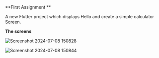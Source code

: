 **First Assignment **

A new Flutter project which displays Hello and create a simple calculator Screen.


**The screens**

![Screenshot 2024-07-08 150828](https://github.com/Guilain3/Hello-SimpleCalculator-24846-Ndahiro-Guilaine/assets/153222631/af522d39-5093-4bf8-a89b-de0e47285658)


![Screenshot 2024-07-08 150844](https://github.com/Guilain3/Hello-SimpleCalculator-24846-Ndahiro-Guilaine/assets/153222631/7cc167f6-e41c-4219-9a16-d9d62a3d4b06)




